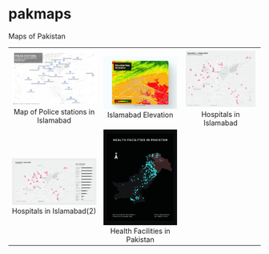 # pakmaps
Maps of Pakistan

| | | |
|:-------------------------:|:-------------------------:|:-------------------------:|
|<img width="1604" alt="Police staions in Islamabad Map" src="police_stations_islamabad.png">  Map of Police stations in Islamabad | <img width="1604" alt="Elevation Islamabad" src="Elevation_isb_1.png">  Islamabad Elevation|<img width="1604" alt="Hospitals in Islamabad" src="Hospitals_ISB.png">  Hospitals in Islamabad|
|<img width="1604" alt="Hospitals in Islamabad(2)" src="hospitals_isb_ratings.png">  Hospitals in Islamabad(2)| <img width="1604" alt="Health Facilities in Pakistan" src="pk_health_facilities.png">  Health Facilities in Pakistan|






